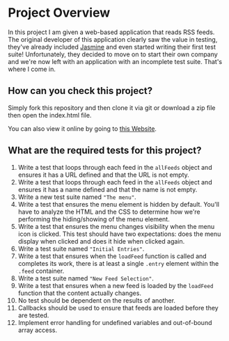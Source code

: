 # Project Overview

In this project I am given a web-based application that reads RSS feeds. The original developer of this application clearly saw the value in testing, they've already included [Jasmine](http://jasmine.github.io/) and even started writing their first test suite! Unfortunately, they decided to move on to start their own company and we're now left with an application with an incomplete test suite. That's where I come in.


## How can you check this project?

Simply fork this repository and then clone it via git or download a zip file then open the index.html file.

You can also view it online by going to [this Website](https://aladdinmagdy.github.io/frontend-nanodegree-feedreader/).


## What are the required tests for this project?

1. Write a test that loops through each feed in the `allFeeds` object and ensures it has a URL defined and that the URL is not empty.
2. Write a test that loops through each feed in the `allFeeds` object and ensures it has a name defined and that the name is not empty.
3. Write a new test suite named `"The menu"`.
4. Write a test that ensures the menu element is hidden by default. You'll have to analyze the HTML and the CSS to determine how we're performing the hiding/showing of the menu element.
5. Write a test that ensures the menu changes visibility when the menu icon is clicked. This test should have two expectations: does the menu display when clicked and does it hide when clicked again.
6. Write a test suite named `"Initial Entries"`.
7. Write a test that ensures when the `loadFeed` function is called and completes its work, there is at least a single `.entry` element within the `.feed` container.
8. Write a test suite named `"New Feed Selection"`.
9. Write a test that ensures when a new feed is loaded by the `loadFeed` function that the content actually changes.
10. No test should be dependent on the results of another.
11. Callbacks should be used to ensure that feeds are loaded before they are tested.
12. Implement error handling for undefined variables and out-of-bound array access.
